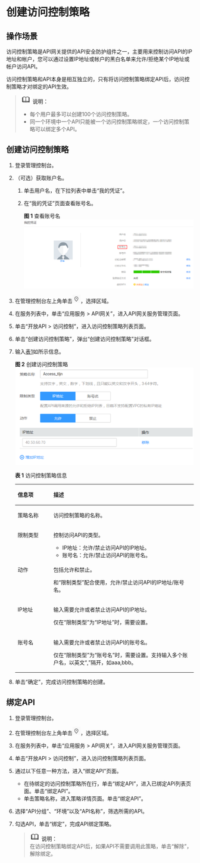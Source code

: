 # 创建访问控制策略<a name="apig-zh-ug-180712097"></a>

## 操作场景<a name="section691333731016"></a>

访问控制策略是API网关提供的API安全防护组件之一，主要用来控制访问API的IP地址和帐户，您可以通过设置IP地址或帐户的黑白名单来允许/拒绝某个IP地址或帐户访问API。

访问控制策略和API本身是相互独立的，只有将访问控制策略绑定API后，访问控制策略才对绑定的API生效。

>![](public_sys-resources/icon-note.gif) **说明：**   
>-   每个用户最多可以创建100个访问控制策略。  
>-   同一个环境中一个API只能被一个访问控制策略绑定，一个访问控制策略可以绑定多个API。  

## 创建访问控制策略<a name="section18514104361017"></a>

1.  登录管理控制台。
2.  （可选）获取账户名。
    1.  单击用户名，在下拉列表中单击“我的凭证”。
    2.  在“我的凭证”页面查看账号名。

        **图 1**  查看账号名<a name="fig1748026153317"></a>  
        ![](figures/查看账号名.png "查看账号名")


3.  在管理控制台左上角单击![](figures/icon-region.png)，选择区域。
4.  在服务列表中，单击“应用服务 \> API网关”，进入API网关服务管理页面。
5.  单击“开放API \> 访问控制”，进入访问控制策略列表页面。
6.  单击“创建访问控制策略”，弹出“创建访问控制策略”对话框。
7.  输入[表1](#table7929152105014)如所示信息。

    **图 2**  创建访问控制策略<a name="fig17530153011468"></a>  
    ![](figures/创建访问控制策略.png "创建访问控制策略")

    **表 1**  访问控制策略信息

    <a name="table7929152105014"></a>
    <table><thead align="left"><tr id="row89302529507"><th class="cellrowborder" valign="top" width="20%" id="mcps1.2.3.1.1"><p id="p65563314423"><a name="p65563314423"></a><a name="p65563314423"></a>信息项</p>
    </th>
    <th class="cellrowborder" valign="top" width="80%" id="mcps1.2.3.1.2"><p id="p356183311427"><a name="p356183311427"></a><a name="p356183311427"></a>描述</p>
    </th>
    </tr>
    </thead>
    <tbody><tr id="row1093065235019"><td class="cellrowborder" valign="top" width="20%" headers="mcps1.2.3.1.1 "><p id="p1993035255017"><a name="p1993035255017"></a><a name="p1993035255017"></a>策略名称</p>
    </td>
    <td class="cellrowborder" valign="top" width="80%" headers="mcps1.2.3.1.2 "><p id="p13930452195012"><a name="p13930452195012"></a><a name="p13930452195012"></a>访问控制策略的名称。</p>
    </td>
    </tr>
    <tr id="row209301752205016"><td class="cellrowborder" valign="top" width="20%" headers="mcps1.2.3.1.1 "><p id="p189309525506"><a name="p189309525506"></a><a name="p189309525506"></a>限制类型</p>
    </td>
    <td class="cellrowborder" valign="top" width="80%" headers="mcps1.2.3.1.2 "><p id="p16930452125011"><a name="p16930452125011"></a><a name="p16930452125011"></a>控制访问API的类型。</p>
    <a name="ul4791720111517"></a><a name="ul4791720111517"></a><ul id="ul4791720111517"><li>IP地址：允许/禁止访问API的IP地址。</li><li>账号名：允许/禁止访问API的账号名。</li></ul>
    </td>
    </tr>
    <tr id="row199311852115011"><td class="cellrowborder" valign="top" width="20%" headers="mcps1.2.3.1.1 "><p id="p2093110523501"><a name="p2093110523501"></a><a name="p2093110523501"></a>动作</p>
    </td>
    <td class="cellrowborder" valign="top" width="80%" headers="mcps1.2.3.1.2 "><p id="p16931165213504"><a name="p16931165213504"></a><a name="p16931165213504"></a>包括允许和禁止。</p>
    <p id="p122283178456"><a name="p122283178456"></a><a name="p122283178456"></a>和“限制类型”配合使用，允许/禁止访问API的IP地址/账号名。</p>
    </td>
    </tr>
    <tr id="row8931952145014"><td class="cellrowborder" valign="top" width="20%" headers="mcps1.2.3.1.1 "><p id="p2931952195017"><a name="p2931952195017"></a><a name="p2931952195017"></a>IP地址</p>
    </td>
    <td class="cellrowborder" valign="top" width="80%" headers="mcps1.2.3.1.2 "><p id="p2931205216501"><a name="p2931205216501"></a><a name="p2931205216501"></a>输入需要允许或者禁止访问API的IP地址。</p>
    <p id="p1269418222456"><a name="p1269418222456"></a><a name="p1269418222456"></a>仅在“限制类型”为“IP地址”时，需要设置。</p>
    </td>
    </tr>
    <tr id="row119892011151611"><td class="cellrowborder" valign="top" width="20%" headers="mcps1.2.3.1.1 "><p id="p1436618816579"><a name="p1436618816579"></a><a name="p1436618816579"></a>账号名</p>
    </td>
    <td class="cellrowborder" valign="top" width="80%" headers="mcps1.2.3.1.2 "><p id="p13366188155715"><a name="p13366188155715"></a><a name="p13366188155715"></a>输入需要允许或者禁止访问API的账号名。</p>
    <p id="p279342854519"><a name="p279342854519"></a><a name="p279342854519"></a>仅在“限制类型”为“账号名”时，需要设置。支持输入多个账户名，以英文“,”隔开，如aaa,bbb。</p>
    </td>
    </tr>
    </tbody>
    </table>

8.  单击“确定”，完成访问控制策略的创建。

## 绑定API<a name="section16301202435512"></a>

1.  登录管理控制台。
2.  在管理控制台左上角单击![](figures/icon-region.png)，选择区域。
3.  在服务列表中，单击“应用服务 \> API网关”，进入API网关服务管理页面。
4.  单击“开放API \> 访问控制”，进入访问控制策略列表页面。
5.  通过以下任意一种方法，进入“绑定API”页面。
    -   在待绑定的访问控制策略所在行，单击“绑定API”，进入已绑定API列表页面。单击“绑定API”。
    -   单击策略名称，进入策略详情页面。单击“绑定API”。

6.  选择“API分组”、“环境”以及“API名称”，筛选所需的API。
7.  勾选API，单击“绑定”，完成API绑定策略。

    >![](public_sys-resources/icon-note.gif) **说明：**   
    >在访问控制策略绑定API后，如果API不需要调用此策略，单击“解除”，解除绑定。  


